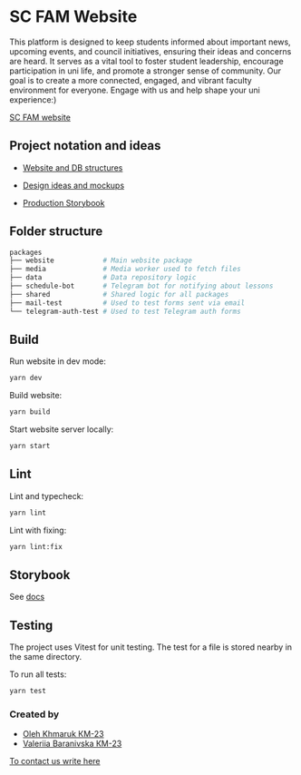 # SC FAM Website
This platform is designed to keep students informed about important news, upcoming events, and council initiatives, ensuring their ideas and concerns are heard. It serves as a vital tool to foster student leadership, encourage participation in uni life, and promote a stronger sense of community. Our goal is to create a more connected, engaged, and vibrant faculty environment for everyone. Engage with us and help shape your uni experience:)

[SC FAM website](https://sc-fam.org/)

## Project notation and ideas
- [Website and DB structures](https://miro.com/welcomeonboard/d2V4b2Z1cDFjMlVKdXNXSkd2WUxBTE1LeDVncGR3ZmRpOGRTTzRuQVlJWFhFU3lUbTVQei9tOE11UHhxckROeUdLTS9IKytyTm40TFlNd015SDR6K3FRNzZxU3JHaUpkWHR2eGpJeERWaWpwWkJtL3A0d1V2aFZKKzEydHdDeUdzVXVvMm53MW9OWFg5bkJoVXZxdFhRPT0hdjE=?share_link_id=503172973970)

- [Design ideas and mockups](https://www.figma.com/design/Vcf6rhZOLasv6mF4tE3M32/site-sc-fam?m=auto&t=yEhCsyhIOVcBc5io-6)

- [Production Storybook](https://sc-fam-storybook.pages.dev/)

## Folder structure

```sh
packages
├── website            # Main website package
├── media              # Media worker used to fetch files
├── data               # Data repository logic
├── schedule-bot       # Telegram bot for notifying about lessons
├── shared             # Shared logic for all packages
├── mail-test          # Used to test forms sent via email
└── telegram-auth-test # Used to test Telegram auth forms   
```

## Build

Run website in dev mode:

```sh
yarn dev
```

Build website:

```sh
yarn build 
```

Start website server locally:

```sh
yarn start
```

## Lint

Lint and typecheck:

```sh
yarn lint
```

Lint with fixing:

```sh
yarn lint:fix
```

## Storybook

See [docs](/docs/website/storybook.md)

## Testing

The project uses Vitest for unit testing. The test for a file is stored nearby in the same directory. 

To run all tests:

```sh
yarn test 
```

### Created by
- [Oleh Khmaruk КМ-23](https://github.com/pelmenstar1)
- [Valeriia Baranivska КМ-23]( https://github.com/ValeriiaBaranivska)


[To contact us write here ](https://t.me/fpm_sc_bot)
